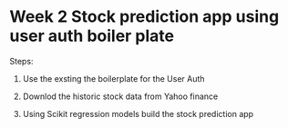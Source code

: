 # Week 2 Stock prediction app using user auth boiler plate


Steps:

1. Use the exsting the boilerplate for the User Auth

2. Downlod the historic stock data from Yahoo finance

3. Using Scikit regression models build the stock prediction app